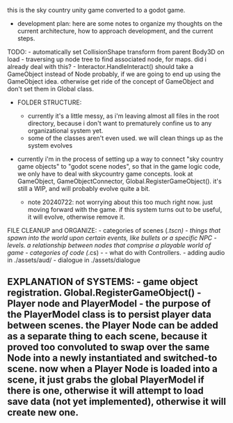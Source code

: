 this is the sky country unity game converted to a godot game. 

* development plan:
here are some notes to organize my thoughts on the current architecture, how to approach development, and the current steps. 

TODO:
	- automatically set CollisionShape transform from parent Body3D on load
	- traversing up node tree to find associated node, for maps. did i already deal with this? 
	- Interactor.HandleInteract() should take a GameObject instead of Node probably, if we are going to end up using the GameObject idea. otherwise get ride of the concept of GameObject and don't set them in Global class.  
	
- FOLDER STRUCTURE:
	- currently it's a little messy, as i'm leaving almost all files in the root directory, because i don't want to prematurely confine us to any organizational system yet.
	- some of the classes aren't even used. we will clean things up as the system evolves
	
- currently i'm in the process of setting up a way to connect "sky country game objects" to "godot scene nodes", so that in the game logic code, we only have to deal with skycountry game concepts. look at GameObject, GameObjectConnector, Global.RegisterGameObject(). it's still a WIP, and will probably evolve quite a bit. 
	- note 20240722: not worrying about this too much right now. just moving forward with the game. if this system turns out to be useful, it will evolve, otherwise remove it. 

FILE CLEANUP and ORGANIZE:
	- categories of scenes (*.tscn)
		- things that spawn into the world upon certain events, like bullets or a specific NPC
		- levels. a relationship between nodes that comprise a playable world of game
	- categories of code (*.cs)
		- 
	- what do with Controllers. 
	- adding audio in ./assets/aud/
	- dialogue in ./assets/dialogue
		
		
EXPLANATION of SYSTEMS:
	- game object registration. Global.RegisterGameObject()
	- Player node and PlayerModel
		- the purpose of the PlayerModel class is to persist player data between scenes. the Player Node can be added as a separate thing to each scene, because it proved too convoluted to swap over the same Node into a newly instantiated and switched-to scene. now when a Player Node is loaded into a scene, it just grabs the global PlayerModel if there is one, otherwise it will attempt to load save data (not yet implemented), otherwise it will create new one. 
-----
